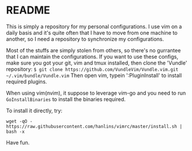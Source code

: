 README
======

This is simply a repository for my personal configurations. I use vim on a daily
basis and it's quite often that I have to move from one machine to another, so I
need a repository to synchronize my configurations.

Most of the stuffs are simply stolen from others, so there's no gurrantee that I
can maintain the configurations. If you want to use these configs, make sure you
got your git, vim and tmux installed, then clone the 'Vundle' repository:
`$ git clone https://github.com/VundleVim/Vundle.vim.git ~/.vim/bundle/Vundle.vim`
Then open vim, typein ':PluginInstall' to install required plugins.

When using vim(nvim), it suppose to leverage vim-go and you need to run
`GoInstallBinaries` to install the binaries required.

To install it directly, try:
```
wget -qO - https://raw.githubusercontent.com/hanlins/vimrc/master/install.sh | bash -x
```

Have fun.
